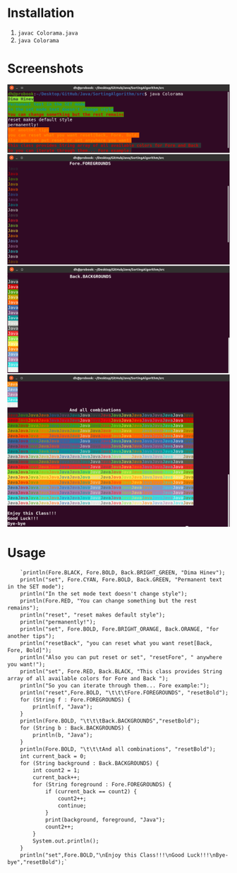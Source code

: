 # Installation


1. `javac Colorama.java`
2. `java Colorama`


# Screenshots
![1](./screen-colorama.png)
![2](./screen-colorama2.png)
![3](./screen-colorama3.png)
![4](./screen-colorama4.png)

# Usage
        `println(Fore.BLACK, Fore.BOLD, Back.BRIGHT_GREEN, "Dima Hinev");
        println("set", Fore.CYAN, Fore.BOLD, Back.GREEN, "Permanent text in the SET mode");
        println("In the set mode text doesn't change style");
        println(Fore.RED, "You can change something but the rest remains");
        println("reset", "reset makes default style");
        println("permanently!");
        println("set", Fore.BOLD, Fore.BRIGHT_ORANGE, Back.ORANGE, "for another tips");
        println("resetBack", "you can reset what you want reset[Back, Fore, Bold]");
        println("Also you can put reset or set", "resetFore", " anywhere you want!");
        println("set", Fore.RED, Back.BLACK, "This class provides String array of all available colors for Fore and Back ");
        println("So you can iterate through them... Fore example:");
        println("reset",Fore.BOLD, "\t\t\tFore.FOREGROUNDS", "resetBold");
        for (String f : Fore.FOREGROUNDS) {
            println(f, "Java");
        }
        println(Fore.BOLD, "\t\t\tBack.BACKGROUNDS","resetBold");
        for (String b : Back.BACKGROUNDS) {
            println(b, "Java");
        }
        println(Fore.BOLD, "\t\t\tAnd all combinations", "resetBold");
        int current_back = 0;
        for (String background : Back.BACKGROUNDS) {
            int count2 = 1;
            current_back++;
            for (String foreground : Fore.FOREGROUNDS) {
                if (current_back == count2) {
                    count2++;
                    continue;
                }
                print(background, foreground, "Java");
                count2++;
            }
            System.out.println();
        }
        println("set",Fore.BOLD,"\nEnjoy this Class!!!\nGood Luck!!!\nBye-bye","resetBold");`
